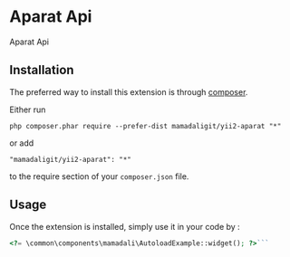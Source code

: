 Aparat Api
==========
Aparat Api

Installation
------------

The preferred way to install this extension is through [composer](http://getcomposer.org/download/).

Either run

```
php composer.phar require --prefer-dist mamadaligit/yii2-aparat "*"
```

or add

```
"mamadaligit/yii2-aparat": "*"
```

to the require section of your `composer.json` file.


Usage
-----

Once the extension is installed, simply use it in your code by  :

```php
<?= \common\components\mamadali\AutoloadExample::widget(); ?>```